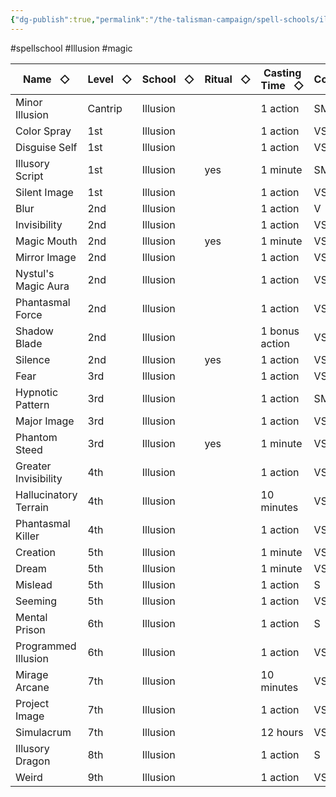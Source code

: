 ```yaml
---
{"dg-publish":true,"permalink":"/the-talisman-campaign/spell-schools/illusion/"}
---
```


#spellschool #Illusion #magic 

|Name   ◇|Level   ◇|School   ◇|Ritual   ◇|Casting Time   ◇|Components   ◇|Concentration   ◇|Source   ◇|
|---|---|---|---|---|---|---|---|
|Minor Illusion|Cantrip|Illusion||1 action|SM||phb 260|
|Color Spray|1st|Illusion||1 action|VSM||phb 222|
|Disguise Self|1st|Illusion||1 action|VS||phb 233|
|Illusory Script|1st|Illusion|yes|1 minute|SMgp||phb 252|
|Silent Image|1st|Illusion||1 action|VSM|yes|phb 276|
|Blur|2nd|Illusion||1 action|V|yes|phb 219|
|Invisibility|2nd|Illusion||1 action|VSM|yes|phb 254|
|Magic Mouth|2nd|Illusion|yes|1 minute|VSMgp||phb 257|
|Mirror Image|2nd|Illusion||1 action|VS||phb 260|
|Nystul's Magic Aura|2nd|Illusion||1 action|VSM||phb 263|
|Phantasmal Force|2nd|Illusion||1 action|VSM|yes|phb 264|
|Shadow Blade|2nd|Illusion||1 bonus action|VS|yes|xge 164|
|Silence|2nd|Illusion|yes|1 action|VS|yes|phb 275|
|Fear|3rd|Illusion||1 action|VSM|yes|phb 239|
|Hypnotic Pattern|3rd|Illusion||1 action|SM|yes|phb 252|
|Major Image|3rd|Illusion||1 action|VSM|yes|phb 258|
|Phantom Steed|3rd|Illusion|yes|1 minute|VS||phb 265|
|Greater Invisibility|4th|Illusion||1 action|VS|yes|phb 246|
|Hallucinatory Terrain|4th|Illusion||10 minutes|VSM||phb 249|
|Phantasmal Killer|4th|Illusion||1 action|VS|yes|phb 265|
|Creation|5th|Illusion||1 minute|VSM||phb 229|
|Dream|5th|Illusion||1 minute|VSM||phb 236|
|Mislead|5th|Illusion||1 action|S|yes|phb 260|
|Seeming|5th|Illusion||1 action|VS||phb 274|
|Mental Prison|6th|Illusion||1 action|S|yes|xge 161|
|Programmed Illusion|6th|Illusion||1 action|VSMgp||phb 269|
|Mirage Arcane|7th|Illusion||10 minutes|VS||phb 260|
|Project Image|7th|Illusion||1 action|VSMgp|yes|phb 270|
|Simulacrum|7th|Illusion||12 hours|VSMgp||phb 276|
|Illusory Dragon|8th|Illusion||1 action|S|yes|xge 157|
|Weird|9th|Illusion||1 action|VS|yes|phb 288|
